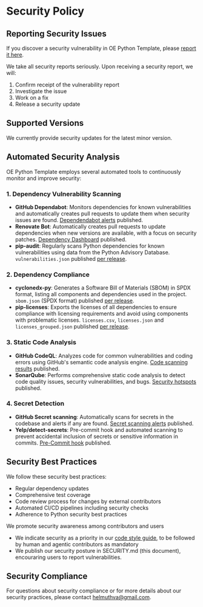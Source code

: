 # Security Policy

## Reporting Security Issues

If you discover a security vulnerability in OE Python Template, please [report it here](https://github.com/helmut-hoffer-von-ankershoffen/oe-python-template/security/advisories/new).

We take all security reports seriously. Upon receiving a security report, we will:
1. Confirm receipt of the vulnerability report
2. Investigate the issue
3. Work on a fix
4. Release a security update

## Supported Versions

We currently provide security updates for the latest minor version.

## Automated Security Analysis

OE Python Template employs several automated tools to continuously monitor and improve security:

### 1. Dependency Vulnerability Scanning

- **GitHub Dependabot**: Monitors dependencies for known vulnerabilities and automatically creates pull requests to update them when security issues are found. [Dependendabot alerts](https://github.com/helmut-hoffer-von-ankershoffen/oe-python-template/security/dependabot) published.
- **Renovate Bot**: Automatically creates pull requests to update dependencies when new versions are available, with a focus on security patches. [Dependency Dashboard](https://github.com/helmut-hoffer-von-ankershoffen/oe-python-template/issues) published.
- **pip-audit**: Regularly scans Python dependencies for known vulnerabilities using data from the Python Advisory Database. `vulnerabilities.json` published [per release](https://github.com/helmut-hoffer-von-ankershoffen/oe-python-template/releases).

### 2. Dependency Compliance

- **cyclonedx-py**: Generates a Software Bill of Materials (SBOM) in SPDX format, listing all components and dependencies used in the project. `sbom.json` (SPDX format) published [per release](https://github.com/helmut-hoffer-von-ankershoffen/oe-python-template/releases).
- **pip-licenses**: Exports the licenses of all dependencies to ensure compliance with licensing requirements and avoid using components with problematic licenses. `licenses.csv`, `licenses.json` and `licenses_grouped.json` published [per release](https://github.com/helmut-hoffer-von-ankershoffen/oe-python-template/releases).

### 3. Static Code Analysis

- **GitHub CodeQL**: Analyzes code for common vulnerabilities and coding errors using GitHub's semantic code analysis engine. [Code scanning results](https://github.com/helmut-hoffer-von-ankershoffen/oe-python-template/security/code-scanning) published.
- **SonarQube**: Performs comprehensive static code analysis to detect code quality issues, security vulnerabilities, and bugs. [Security hotspots](https://sonarcloud.io/project/security_hotspots?id=helmut-hoffer-von-ankershoffen_oe-python-template) published.

### 4. Secret Detection
- **GitHub Secret scanning**: Automatically scans for secrets in the codebase and alerts if any are found. [Secret scanning alerts](https://github.com/helmut-hoffer-von-ankershoffen/oe-python-template/security/secret-scanning) published.
- **Yelp/detect-secrets**: Pre-commit hook and automated scanning to prevent accidental inclusion of secrets or sensitive information in commits. [Pre-Commit hook](https://github.com/helmut-hoffer-von-ankershoffen/oe-python-template/blob/main/.pre-commit-config.yaml) published.

## Security Best Practices

We follow these security best practices:
- Regular dependency updates
- Comprehensive test coverage
- Code review process for changes by external contributors
- Automated CI/CD pipelines including security checks
- Adherence to Python security best practices

We promote security awareness among contributors and users

- We indicate security as a priority in our
  [code style guide](CODE_STYLE.md), to be followed by human and agentic
  contributors as mandatory
- We publish our security posture in SECURITY.md (this document), encouraring
  users to report vulnerabilities.

## Security Compliance

For questions about security compliance or for more details about our security practices, please contact helmuthva@gmail.com.
